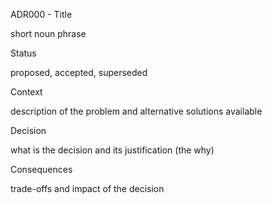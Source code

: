 ADR000 - Title

short noun phrase

Status

proposed, accepted, superseded

Context

description of the problem and alternative solutions available

Decision

what is the decision and its justification (the why)

Consequences

trade-offs and impact of the decision
